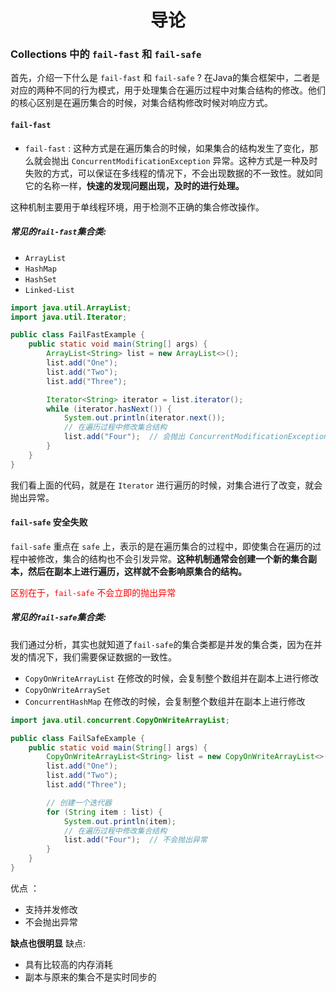 # <center>导论</center>

### Collections 中的 `fail-fast` 和 `fail-safe`

首先，介绍一下什么是 `fail-fast` 和 `fail-safe` ? 在Java的集合框架中，二者是对应的两种不同的行为模式，用于处理集合在遍历过程中对集合结构的修改。他们的核心区别是在遍历集合的时候，对集合结构修改时候对响应方式。


#### `fail-fast`
- `fail-fast` : 这种方式是在遍历集合的时候，如果集合的结构发生了变化，那么就会抛出 `ConcurrentModificationException` 异常。这种方式是一种及时失败的方式，可以保证在多线程的情况下，不会出现数据的不一致性。就如同它的名称一样，**快速的发现问题出现，及时的进行处理。**

这种机制主要用于单线程环境，用于检测不正确的集合修改操作。

##### 常见的`fail-fast`集合类:

- `ArrayList`
- `HashMap`
- `HashSet`
- `Linked-List`


```java
import java.util.ArrayList;
import java.util.Iterator;

public class FailFastExample {
    public static void main(String[] args) {
        ArrayList<String> list = new ArrayList<>();
        list.add("One");
        list.add("Two");
        list.add("Three");

        Iterator<String> iterator = list.iterator();
        while (iterator.hasNext()) {
            System.out.println(iterator.next());
            // 在遍历过程中修改集合结构
            list.add("Four");  // 会抛出 ConcurrentModificationException
        }
    }
}
```
我们看上面的代码，就是在 `Iterator` 进行遍历的时候，对集合进行了改变，就会抛出异常。


#### `fail-safe` 安全失败

`fail-safe` 重点在 `safe` 上，表示的是在遍历集合的过程中，即使集合在遍历的过程中被修改，集合的结构也不会引发异常。**这种机制通常会创建一个新的集合副本，然后在副本上进行遍历，这样就不会影响原集合的结构。**

<span style = "color:red">区别在于，`fail-safe` 不会立即的抛出异常</span>

##### 常见的`fail-safe`集合类:
我们通过分析，其实也就知道了`fail-safe`的集合类都是并发的集合类，因为在并发的情况下，我们需要保证数据的一致性。


- `CopyOnWriteArrayList` 在修改的时候，会复制整个数组并在副本上进行修改
- `CopyOnWriteArraySet` 
- `ConcurrentHashMap` 在修改的时候，会复制整个数组并在副本上进行修改

```java
import java.util.concurrent.CopyOnWriteArrayList;

public class FailSafeExample {
    public static void main(String[] args) {
        CopyOnWriteArrayList<String> list = new CopyOnWriteArrayList<>();
        list.add("One");
        list.add("Two");
        list.add("Three");

        // 创建一个迭代器
        for (String item : list) {
            System.out.println(item);
            // 在遍历过程中修改集合结构
            list.add("Four");  // 不会抛出异常
        }
    }
}
```

优点 ： 

- 支持并发修改
- 不会抛出异常

**缺点也很明显**
缺点:

- 具有比较高的内存消耗
- 副本与原来的集合不是实时同步的
